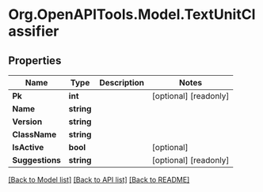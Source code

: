 
# Org.OpenAPITools.Model.TextUnitClassifier

## Properties

Name | Type | Description | Notes
------------ | ------------- | ------------- | -------------
**Pk** | **int** |  | [optional] [readonly] 
**Name** | **string** |  | 
**Version** | **string** |  | 
**ClassName** | **string** |  | 
**IsActive** | **bool** |  | [optional] 
**Suggestions** | **string** |  | [optional] [readonly] 

[[Back to Model list]](../README.md#documentation-for-models)
[[Back to API list]](../README.md#documentation-for-api-endpoints)
[[Back to README]](../README.md)

